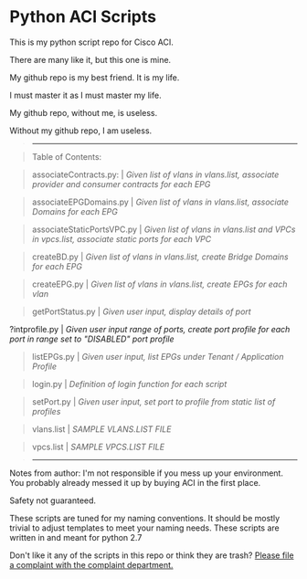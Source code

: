 # Python ACI Scripts
This is my python script repo for Cisco ACI.

There are many like it, but this one is mine. 

My github repo is my best friend. It is my life. 

I must master it as I must master my life. 

My github repo, without me, is useless. 

Without my github repo, I am useless. 
>------------

>Table of Contents:

>associateContracts.py:      | *Given list of vlans in vlans.list, associate provider and consumer contracts for each EPG*

>associateEPGDomains.py	    | *Given list of vlans in vlans.list, associate Domains for each EPG*

>associateStaticPortsVPC.py  | *Given list of vlans in vlans.list and VPCs in vpcs.list, associate static ports for each VPC*

>createBD.py	                | *Given list of vlans in vlans.list, create Bridge Domains for each EPG*

>createEPG.py                | *Given list of vlans in vlans.list, create EPGs for each vlan*

>getPortStatus.py            | *Given user input, display details of port*

?intprofile.py               | *Given user input range of ports, create port profile for each port in range set to "DISABLED" port profile*

>listEPGs.py                 | *Given user input, list EPGs under Tenant / Application Profile*

>login.py	                  | *Definition of login function for each script*

>setPort.py	                | *Given user input, set port to profile from static list of profiles*

>vlans.list	                | *SAMPLE VLANS.LIST FILE*

>vpcs.list	                  |  *SAMPLE VPCS.LIST FILE*

>------------
Notes from author:
I'm not responsible if you mess up your environment.  
You probably already messed it up by buying ACI in the first place.

Safety not guaranteed.

These scripts are tuned for my naming conventions.  It should be mostly trivial to adjust templates to meet your naming needs.
These scripts are written in and meant for python 2.7

Don't like it any of the scripts in this repo or think they are trash? 
[Please file a complaint with the complaint department.](https://bit.ly/IqT6zt)

